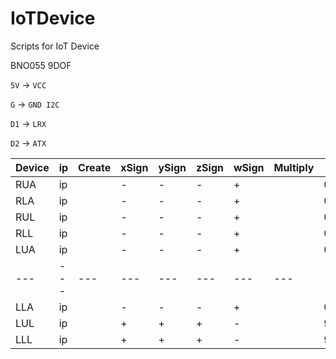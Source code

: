 # IoTDevice
Scripts for IoT Device

BNO055 9DOF


`5V` -> `VCC`

`G`  -> `GND I2C`

`D1` -> `LRX`

`D2` -> `ATX`


|Device|ip|Create|xSign|ySign|zSign|wSign|Multiply|x|y|z|Rotate|x|y|z|
|---|---|---|---|---|---|---|---|---|---|---|---|---|---|---|
|RUA|ip||-|-|-|+||0|90|0||0|0|0|
|RLA|ip||-|-|-|+||0|90|0||0|0|0|
|RUL|ip||-|-|-|+||0|90|90||0|0|0|
|RLL|ip||-|-|-|+||0|90|90||0|0|0|
|LUA|ip||-|-|-|+||0|-90|0||0|0|0|
|---|---|---|---|---|---|---|---|---|---|---|---|---|---|---|
|LLA|ip||-|-|-|+||0|270|0||0|0|0|
|LUL|ip||+|+|+|-||90|0|0||0|-90|-20|
|LLL|ip||+|+|+|-||90|0|0||0|-90|-20|

